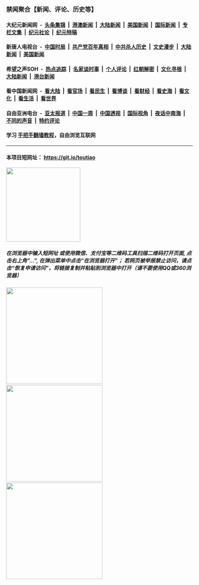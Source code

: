 ### 禁闻聚合【新闻、评论、历史等】

#### 大纪元新闻网 &nbsp;-&nbsp; [头条集锦](indexes/E头条集锦.md?t=03040331) &nbsp;|&nbsp; [港澳新闻](indexes/E港澳新闻.md?t=03040331)  &nbsp;|&nbsp; [大陆新闻](indexes/E大陆新闻.md?t=03040331) &nbsp;|&nbsp; [美国新闻](indexes/E美国新闻.md?t=03040331) &nbsp;|&nbsp; [国际新闻](indexes/E国际新闻.md?t=03040331) &nbsp;|&nbsp; [专栏文集](indexes/E专栏文集.md?t=03040331) &nbsp;|&nbsp; [纪元社论](indexes/E纪元社论.md?t=03040331) &nbsp;|&nbsp; [纪元特稿](indexes/E纪元特稿.md?t=03040331) 

#### 新唐人电视台 &nbsp;-&nbsp; [中国时局](indexes/N中国时局.md?t=03040331) &nbsp;|&nbsp; [共产党百年真相](indexes/N共产党百年真相.md?t=03040331) &nbsp;|&nbsp; [中共杀人历史](indexes/N中共杀人历史.md?t=03040331) &nbsp;|&nbsp; [文史漫步](indexes/N文史漫步.md?t=03040331) &nbsp;|&nbsp; [大陆新闻](indexes/N大陆新闻.md?t=03040331) &nbsp;|&nbsp; [美国新闻](indexes/N美国新闻.md?t=03040331)

#### 希望之声SOH &nbsp;-&nbsp; [热点追踪](indexes/H热点追踪.md?t=03040331) &nbsp;|&nbsp; [名家谈时事](indexes/H名家谈时事.md?t=03040331) &nbsp;|&nbsp; [个人评论](indexes/H个人评论.md?t=03040331)  &nbsp;|&nbsp; [红朝解密](indexes/H红朝解密.md?t=03040331) &nbsp;|&nbsp; [文化寻根](indexes/H文化寻根.md?t=03040331) &nbsp;|&nbsp; [大陆新闻](indexes/H大陆新闻.md?t=03040331) &nbsp;|&nbsp; [港台新闻](indexes/H港台新闻.md?t=03040331)

#### 看中国新闻网 &nbsp;-&nbsp; [看大陆](indexes/S看大陆.md?t=03040331) &nbsp;|&nbsp; [看官场](indexes/S看官场.md?t=03040331) &nbsp;|&nbsp; [看民生](indexes/S看民生.md?t=03040331)  &nbsp;|&nbsp; [看博谈](indexes/S看博谈.md?t=03040331) &nbsp;|&nbsp; [看财经](indexes/S看财经.md?t=03040331) &nbsp;|&nbsp; [看史海](indexes/S看史海.md?t=03040331) &nbsp;|&nbsp; [看文化](indexes/S看文化.md?t=03040331) &nbsp;|&nbsp; [看生活](indexes/S看生活.md?t=03040331) &nbsp;|&nbsp; [看世界](indexes/S看世界.md?t=03040331)

#### 自由亚洲电台 &nbsp;-&nbsp; [亚太报道](indexes/R亚太报道.md?t=03040331) &nbsp;|&nbsp; [中国一周](indexes/R中国一周.md?t=03040331) &nbsp;|&nbsp; [中国透视](indexes/R中国透视.md?t=03040331)  &nbsp;|&nbsp; [国际视角](indexes/R国际视角.md?t=03040331) &nbsp;|&nbsp; [夜话中南海](indexes/R夜话中南海.md?t=03040331) &nbsp;|&nbsp; [不同的声音](indexes/R不同的声音.md?t=03040331) &nbsp;|&nbsp; [特约评论](indexes/R特约评论.md?t=03040331)

#### 学习 [手把手翻墙教程](https://github.com/gfw-breaker/guides/wiki)，自由浏览互联网

----

#### 本项目短网址： https://git.io/toutiao
<img src="https://raw.githubusercontent.com/gfw-breaker/banned-news/master/scripts/img/qr.png" width="200px"/>  

##### 在浏览器中输入短网址 或使用微信、支付宝等二维码工具扫描二维码打开页面, 点击右上角"...", 在弹出菜单中点击“在浏览器打开”； 若网页被举报禁止访问，请点击“恢复申请访问”，将链接复制并粘贴到浏览器中打开（请不要使用QQ或360浏览器）

<img src="https://raw.githubusercontent.com/gfw-breaker/banned-news/master/scripts/img/1.png" width="260px"/> &nbsp; <img src="https://raw.githubusercontent.com/gfw-breaker/banned-news/master/scripts/img/2.png" width="260px"/> &nbsp; <img src="https://raw.githubusercontent.com/gfw-breaker/banned-news/master/scripts/img/3.png" width="260px"/>

